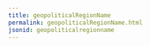 ```yaml
---
title: geopoliticalRegionName
permalink: geopoliticalRegionName.html
jsonid: geopoliticalregionname
---
```


